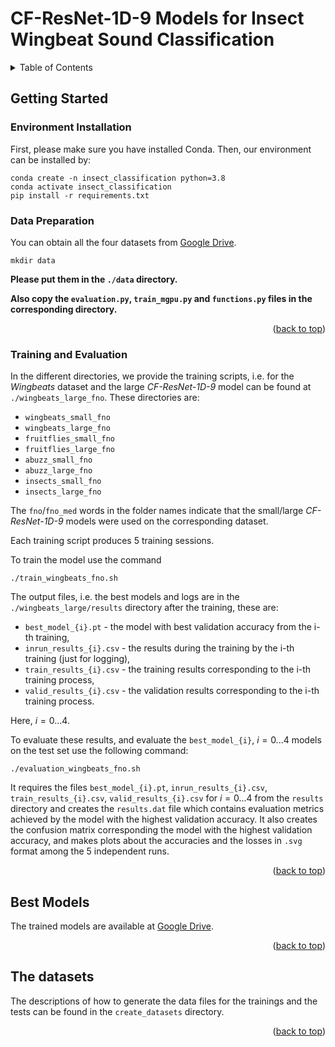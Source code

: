 # CF-ResNet-1D-9 Models for Insect Wingbeat Sound Classification

<!-- TABLE OF CONTENTS -->
<details>
  <summary>Table of Contents</summary>
  <ol>
    <li>
      <a href="#environment-installation">Environment Installation</a>
    </li>
    <li>
      <a href="#data-preparation">Data Preparation</a>
    </li>
    <li>
      <a href="#training-and-evaluation">Training and Evaluation</a>
    </li>
    <li>
      <a href="#best-models">Best models</a>
    </li>
    <li><a href="#the-datasets">The datasets</a></li>
  </ol>
</details>

## Getting Started
### Environment Installation

First, please make sure you have installed Conda. Then, our environment can be installed by:
```
conda create -n insect_classification python=3.8
conda activate insect_classification
pip install -r requirements.txt
```

### Data Preparation
 
You can obtain all the four datasets from [Google Drive](https://drive.google.com/drive/folders/1Mt9Qpuc9PUXmThgX6iRlUFqE15nrvWTb?usp=sharing).

```
mkdir data
```
**Please put them in the `./data` directory.**

**Also copy the `evaluation.py`, `train_mgpu.py` and `functions.py` files in the corresponding directory.**

<p align="right">(<a href="#top">back to top</a>)</p>

### Training and Evaluation
In the different directories, we provide the training scripts, i.e. for the *Wingbeats* dataset and the large *CF-ResNet-1D-9* model can be found
at `./wingbeats_large_fno`. These directories are:
* `wingbeats_small_fno`
* `wingbeats_large_fno`
* `fruitflies_small_fno`
* `fruitflies_large_fno`
* `abuzz_small_fno`
* `abuzz_large_fno`
* `insects_small_fno`
* `insects_large_fno` 

The `fno`/`fno_med` words in the folder names indicate that the small/large *CF-ResNet-1D-9* models were used on the corresponding dataset.

Each training script produces 5 training sessions.

To train the model use the command 
```
./train_wingbeats_fno.sh
```

The output files, i.e. the best models and logs are in the `./wingbeats_large/results` directory after the training, these are:
* `best_model_{i}.pt` - the model with best validation accuracy from the i-th training,
* `inrun_results_{i}.csv` - the results during the training by the i-th training (just for logging),
* `train_results_{i}.csv` - the training results corresponding to the i-th training process,
* `valid_results_{i}.csv` - the validation results corresponding to the i-th training process.

Here, $i=0...4$.

To evaluate these results, and evaluate the `best_model_{i}`, $i=0...4$ models on the test set use the following command:
```
./evaluation_wingbeats_fno.sh
``` 
It requires the files
`best_model_{i}.pt`, `inrun_results_{i}.csv`, `train_results_{i}.csv`, `valid_results_{i}.csv` for $i=0...4$ from the `results` directory and
creates the `results.dat` file which contains evaluation metrics achieved by the model with the highest validation accuracy. 
It also creates the confusion matrix corresponding the model with the highest validation accuracy,
and makes plots about the accuracies and the losses in `.svg` format among the 5 independent runs. 

<p align="right">(<a href="#top">back to top</a>)</p>

## Best Models

The trained models are available at [Google Drive](https://drive.google.com/drive/folders/1QB-XOD96d909x_L64pBX0gFTI3V_BS4I?usp=sharing).

<p align="right">(<a href="#top">back to top</a>)</p>

## The datasets

The descriptions of how to generate the data files for the trainings and the tests can be found in the `create_datasets` directory.

<p align="right">(<a href="#top">back to top</a>)</p>
 
